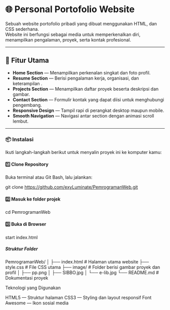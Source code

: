 # 🌐 Personal Portofolio Website

Sebuah website portofolio pribadi yang dibuat menggunakan HTML, dan CSS sederhana.  
Website ini berfungsi sebagai media untuk memperkenalkan diri, menampilkan pengalaman, proyek, serta kontak profesional.

---

## 🚀 Fitur Utama

- **Home Section** — Menampilkan perkenalan singkat dan foto profil.  
- **Resume Section** — Berisi pengalaman kerja, organisasi, dan keterampilan .  
- **Projects Section** — Menampilkan daftar proyek beserta deskripsi dan gambar.  
- **Contact Section** — Formulir kontak yang dapat diisi untuk menghubungi pengembang.  
- **Responsive Design** — Tampil rapi di perangkat desktop maupun mobile.  
- **Smooth Navigation** — Navigasi antar section dengan animasi scroll lembut.  

---

### 📦 Instalasi

Ikuti langkah-langkah berikut untuk menyalin proyek ini ke komputer kamu:

#### 1️⃣ Clone Repository
Buka terminal atau Git Bash, lalu jalankan:

git clone https://github.com/exyLuminate/PemrogramanWeb.git

#### 2️⃣ Masuk ke folder projek 

cd PemrogramanWeb

#### 3️⃣ Buka di Browser
start index.html


##### Struktur Folder
PemrogramanWeb/
│
├── index.html          # Halaman utama website
├── style.css           # File CSS utama
├── image/              # Folder berisi gambar proyek dan profil
│   ├── pp.png
│   ├── SIBBO.jpg
│   └── e-lib.jpg
└── README.md           # Dokumentasi proyek

Teknologi yang Digunakan

HTML5 — Struktur halaman
CSS3 — Styling dan layout responsif
Font Awesome — Ikon sosial media